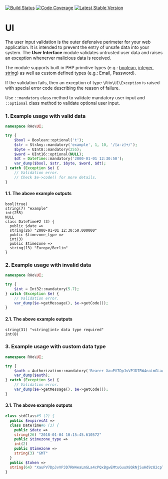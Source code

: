 [![Build Status](https://travis-ci.org/robert-horvath/ui.svg?branch=master)](https://travis-ci.org/robert-horvath/ui)
[![Code Coverage](https://codecov.io/gh/robert-horvath/ui/branch/master/graph/badge.svg)](https://codecov.io/gh/robert-horvath/ui)
[![Latest Stable Version](https://img.shields.io/packagist/v/robert/ui.svg)](https://packagist.org/packages/robert/ui)

# UI
The user input validation is the outer defensive perimeter for your web application. It is intended to prevent the entry of unsafe data into your system. The **User Interface** module validates untrusted user data and raises an exception whenerver malicious data is received.

The module supports built in PHP primitive types (e.g.: [boolean](http://php.net/manual/en/language.types.boolean.php), [integer](http://php.net/manual/en/language.types.integer.php), [string](http://php.net/manual/en/language.types.string.php)) as well as custom defined types (e.g.: Email, Password).

If the validation fails, then an exception of type ```\RHo\UI\Exception``` is raised with special error code describing the reason of failure. 

Use ```::mandatory``` class method to validate mandatory user input and ```::optional``` class method to validate optional user input.

### 1. Example usage with valid data
```php
namespace RHo\UI;

try {
    $bool = Boolean::optional('t');
    $str = StrAny::mandatory('example', 1, 10, '/[a-z]+/');
    $byte = UInt8::mandatory(255);
    $word = UInt16::optional(NULL);
    $dt = DateTime::mandatory('2000-01-01 12:30:50');
    var_dump($bool, $str, $byte, $word, $dt);
} catch (Exception $e) {
    // Validation error.
    // Check $e->code() for more details.
}
```
#### 1.1. The above example outputs
```
bool(true)
string(7) "example"
int(255)
NULL
class DateTime#2 (3) {
  public $date =>
  string(26) "2000-01-01 12:30:50.000000"
  public $timezone_type =>
  int(3)
  public $timezone =>
  string(13) "Europe/Berlin"
}
```
### 2. Example usage with invalid data
```php
namespace RHo\UI;

try {
    $int = Int32::mandatory(5.7);
} catch (Exception $e) {
    // Validation error.
    var_dump($e->getMessage(), $e->getCode());
}
```
#### 2.1. The above example outputs
```
string(31) "<string|int> data type required"
int(8)
```
### 3. Example usage with custom data type
```php
namespace RHo\UI;

try {
    $auth = Authorization::mandatory('Bearer XauPV7DpJvVPJD7RW4eaLmGLa4cPQxBgwEMtuGuuX8QkNjSuHd9z82cpTdTDsGFM~Thu.04-Jan-2018_10/15/45.610572_GMT');
    var_dump($auth);
} catch (Exception $e) {
    // Validation error.
    var_dump($e->getMessage(), $e->getCode());
}
```
#### 3.1. The above example outputs
```php
class stdClass#5 (2) {
  public $expiresAt =>
  class DateTime#6 (3) {
    public $date =>
    string(26) "2018-01-04 10:15:45.610572"
    public $timezone_type =>
    int(2)
    public $timezone =>
    string(3) "GMT"
  }
  public $token =>
  string(64) "XauPV7DpJvVPJD7RW4eaLmGLa4cPQxBgwEMtuGuuX8QkNjSuHd9z82cpTdTDsGFM"
}
```